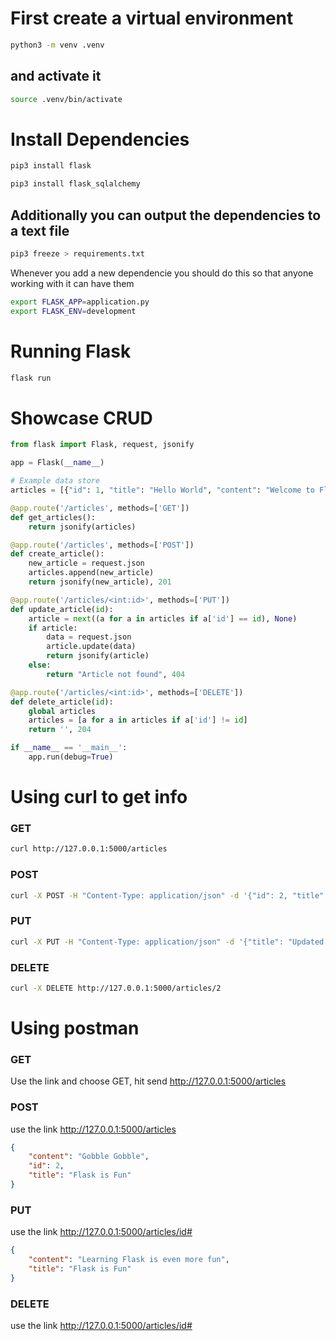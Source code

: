 # First create a virtual environment

```bash
python3 -m venv .venv
```

## and activate it

```bash
source .venv/bin/activate
```

# Install Dependencies

```bash
pip3 install flask
```

```bash
pip3 install flask_sqlalchemy
```

## Additionally you can output the dependencies to a text file

```bash
pip3 freeze > requirements.txt
```

Whenever you add a new dependencie you should do this so that anyone working with it can have them

```bash
export FLASK_APP=application.py
export FLASK_ENV=development
```

# Running Flask

```bash
flask run
```

# Showcase CRUD

```python
from flask import Flask, request, jsonify

app = Flask(__name__)

# Example data store
articles = [{"id": 1, "title": "Hello World", "content": "Welcome to Flask!"}]

@app.route('/articles', methods=['GET'])
def get_articles():
    return jsonify(articles)

@app.route('/articles', methods=['POST'])
def create_article():
    new_article = request.json
    articles.append(new_article)
    return jsonify(new_article), 201

@app.route('/articles/<int:id>', methods=['PUT'])
def update_article(id):
    article = next((a for a in articles if a['id'] == id), None)
    if article:
        data = request.json
        article.update(data)
        return jsonify(article)
    else:
        return "Article not found", 404

@app.route('/articles/<int:id>', methods=['DELETE'])
def delete_article(id):
    global articles
    articles = [a for a in articles if a['id'] != id]
    return '', 204

if __name__ == '__main__':
    app.run(debug=True)
```


# Using curl to get info

### GET

```bash
curl http://127.0.0.1:5000/articles
```

### POST

```bash
curl -X POST -H "Content-Type: application/json" -d '{"id": 2, "title": "Flask Guide", "content": "Learning Flask is fun!"}' http://127.0.0.1:5000/articles
```

### PUT

```bash
curl -X PUT -H "Content-Type: application/json" -d '{"title": "Updated Flask Guide", "content": "Learning Flask is even more fun!"}' http://127.0.0.1:5000/articles/2
```

### DELETE

```bash
curl -X DELETE http://127.0.0.1:5000/articles/2
```

# Using postman

### GET

Use the link and choose GET, hit send
http://127.0.0.1:5000/articles


### POST

use the link
http://127.0.0.1:5000/articles

```json
{
    "content": "Gobble Gobble",
    "id": 2,
    "title": "Flask is Fun"
}
```

### PUT

use the link
http://127.0.0.1:5000/articles/id#

```json
{
    "content": "Learning Flask is even more fun",
    "title": "Flask is Fun"
}
```

### DELETE

use the link
http://127.0.0.1:5000/articles/id#
